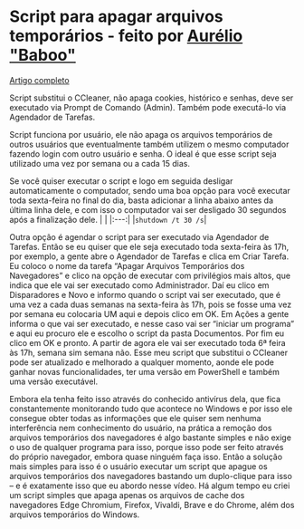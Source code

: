  # Script para apagar arquivos temporários - feito por [**Aurélio "Baboo"**](baboo.com.br)
 [Artigo completo](https://www.baboo.com.br/windows-10/conteudo-essencial-windows/script-que-substitui-o-ccleaner/)

Script substitui o CCleaner, não apaga cookies, histórico e senhas, deve ser executado via Prompt de Comando (Admin).
Também pode executá-lo via Agendador de Tarefas.

Script funciona por usuário, ele não apaga os arquivos temporários de outros usuários que eventualmente também utilizem o mesmo computador fazendo login com outro usuário e senha. O ideal é que esse script seja utilizado uma vez por semana ou a cada 15 dias.

Se você quiser executar o script e logo em seguida desligar automaticamente o computador, sendo uma boa opção para você executar toda sexta-feira no final do dia, basta adicionar a linha abaixo antes da última linha dele, e com isso o computador vai ser desligado 30 segundos após a finalização dele.
 | |
 |:---:| 
 |```shutdown /t 30 /s```|

Outra opção é agendar o script para ser executado via Agendador de Tarefas. Então se eu quiser que ele seja executado toda sexta-feira às 17h, por exemplo, a gente abre o Agendador de Tarefas e clica em Criar Tarefa. Eu coloco o nome da tarefa “Apagar Arquivos Temporários dos Navegadores” e clico na opção de executar com privilégios mais altos, que indica que ele vai ser executado como Administrador.
Daí eu clico em Disparadores e Novo e informo quando o script vai ser executado, que é uma vez a cada duas semanas na sexta-feira às 17h, pois se fosse uma vez por semana eu colocaria UM aqui e depois clico em OK. Em Ações a gente informa o que vai ser executado, e nesse caso vai ser “iniciar um programa”
e aqui eu procuro ele e escolho o script da pasta Documentos.
Por fim eu clico em OK e pronto. A partir de agora ele vai ser executado toda 6ª feira às 17h, semana sim semana não.
Esse meu script que substitui o CCleaner pode ser atualizado e melhorado a qualquer momento, aonde ele pode ganhar novas funcionalidades, ter uma versão em PowerShell e também uma versão executável.

Embora ela tenha feito isso através do conhecido antivírus dela, que fica constantemente monitorando tudo que acontece no Windows e por isso ele consegue obter todas as informações que ele quiser sem nenhuma interferência nem conhecimento do usuário, na prática a remoção dos arquivos temporários dos navegadores é algo bastante simples e não exige o uso de qualquer programa para isso, porque isso pode ser feito através do próprio navegador, embora quase ninguém faça isso.
Então a solução mais simples para isso é o usuário executar um script que apague os arquivos temporários dos navegadores bastando um duplo-clique para isso – e é exatamente isso que eu abordo nesse vídeo.
Há algum tempo eu criei um script simples que apaga apenas os arquivos de cache dos navegadores Edge Chromium, Firefox, Vivaldi, Brave e do Chrome, além dos arquivos temporários do Windows.